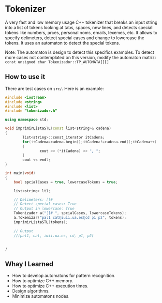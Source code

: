 # Tokenizer
A very fast and low memory usage C++ tokenizer that breaks an input string into a list of tokens looking at tabs, spaces, new lines, and detects special tokens like numbers, prces, personal noms, emails, lexemes, etc. It allows to specify delimeters, detect special cases and change to lowercase the tokens. 
It uses an automaton to detect the special tokens.

Note:
The automaton is design to detect this specifics examples. To detect more cases not contemplated on this version, modify the automaton matriz: `const unsigned char Tokenizador::TP_AUTOMATA[][]`

## How to use it
There are test cases on `src/`. Here is an example:

```C++
#include <iostream> 
#include <string>
#include <list> 
#include "tokenizador.h"

using namespace std;

void imprimirListaSTL(const list<string>& cadena)
{
        list<string>::const_iterator itCadena;
        for(itCadena=cadena.begin();itCadena!=cadena.end();itCadena++)
        {
                cout << (*itCadena) << ", ";
        }
        cout << endl;
}

int main(void)
{
    bool spcialCases = true, lowercaseTokens = true;

    list<string> lt1;

    // Delimeters: []# 
    // Detect special cases: True
    // Output in lowercase: True
    Tokenizador a("[]# ", spcialCases, lowercaseTokens);
    a.Tokenizar("pal1 cat@iuii.ua.es@cd p1 p2", tokens);
    imprimirListaSTL(tokens);
    
    // Output
    //[pal1, cat, iuii.ua.es, cd, p1, p2]

    
}
```


## Whay I Learned
- How to develop automatons for pattern recognition.
- How to optimize C++ memory.
- How to optimize C++ execution times.
- Design algorithms.
- Minimize automatons nodes.
